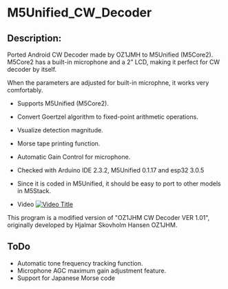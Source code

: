 # M5Unified_CW_Decoder

## Description:
 Ported Android CW Decoder made by OZ1JMH to M5Unified (M5Core2).
M5Core2 has a built-in microphone and a 2” LCD, making it perfect for CW decoder by itself.

When the parameters are adjusted for built-in microphne, it works very comfortably.
 

* Supports M5Unified (M5Core2).
* Convert Goertzel algorithm to fixed-point arithmetic operations.
* Vsualize detection magnitude.
* Morse tape printing function.
* Automatic Gain Control for microphone.

* Checked with Arduino IDE 2.3.2, M5Unified 0.1.17 and esp32 3.0.5

* Since it is coded in M5Unified, it should be easy to port to other models in M5Stack.

* Video [![Video Title](https://img.youtube.com/vi/bW1zmd1pF80/0.jpg)](https://www.youtube.com/watch?v=bW1zmd1pF80)

This program is a modified version of "OZ1JHM CW Decoder VER 1.01",
originally developed by Hjalmar Skovholm Hansen OZ1JHM.

## ToDo

* Automatic tone frequency tracking function.
* Microphone AGC maximum gain adjustment feature.
* Support for Japanese Morse code
